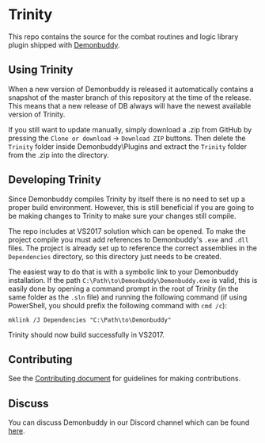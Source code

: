# Trinity

This repo contains the source for the combat routines and logic library plugin
shipped with [Demonbuddy](http://www.demonbuddy.com/).

## Using Trinity

When a new version of Demonbuddy is released it automatically contains
a snapshot of the master branch of this repository at the time of the release.
This means that a new release of DB always will have the newest available version
of Trinity.

If you still want to update manually, simply download a .zip from GitHub by pressing
the `Clone or download` -> `Download ZIP` buttons. Then delete the `Trinity`
folder inside Demonbuddy\Plugins and extract the `Trinity` folder from the .zip into
the directory.

## Developing Trinity

Since Demonbuddy compiles Trinity by itself there is no need to set up
a proper build environment. However, this is still beneficial if you are going to
be making changes to Trinity to make sure your changes still compile.

The repo includes at VS2017 solution which can be opened. To make the project compile
you must add references to Demonbuddy's `.exe` and `.dll` files. The project is already
set up to reference the correct assemblies in the `Dependencies` directory, so this
directory just needs to be created.

The easiest way to do that is with a symbolic link to your Demonbuddy installation. If
the path `C:\Path\to\Demonbuddy\Demonbuddy.exe` is valid, this is easily done by opening
a command prompt in the root of Trinity (in the same folder as the `.sln` file)
and running the following command (if using PowerShell, you should prefix the following command
with `cmd /c`):
```
mklink /J Dependencies "C:\Path\to\Demonbuddy"
```
Trinity should now build successfully in VS2017.

## Contributing

See the [Contributing document](CONTRIBUTING.md) for guidelines for making contributions.

## Discuss

You can discuss Demonbuddy in our Discord channel which can be found [here](https://discord.gg/XwZzyDb).
